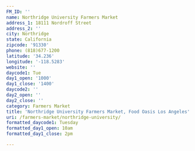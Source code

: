```yaml
---
FM_ID: ''
name: Northridge University Farmers Market
address_1: 18111 Nordroff Street
address_2: ''
city: Northridge
state: California
zipcode: '91330'
phone: (818)677-1200
latitude: '34.236'
longitude: '-118.5283'
website: ''
daycode1: Tue
day1_open: '1000'
day1_close: '1400'
daycode2: ''
day2_open: ''
day2_close: ''
category: Farmers Market
title: 'Northridge University Farmers Market, Food Oasis Los Angeles'
uri: /farmers-market/northridge-university/
formatted_daycode1: Tuesday
formatted_day1_open: 10am
formatted_day1_close: 2pm

---
```

